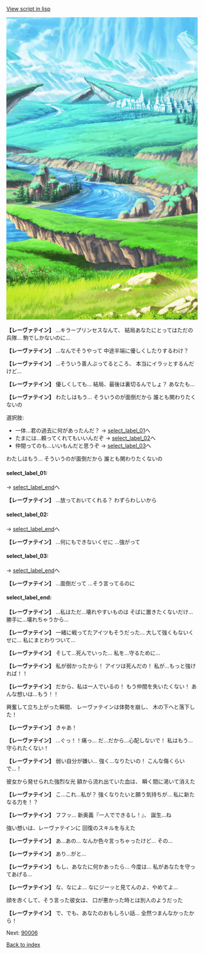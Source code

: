 [View script in lisp](../scripts/10022303.txt)

![plain.png](../images/backgrounds/plain.png)

**【レーヴァテイン】**
…キラープリンセスなんて、
結局あなたにとってはただの兵隊…
駒でしかないのに…

**【レーヴァテイン】**
…なんでそうやって
中途半端に優しくしたりするわけ？

**【レーヴァテイン】**
…そういう善人ぶってるところ、
本当にイラッとするんだけど…

**【レーヴァテイン】**
優しくしても…
結局、最後は裏切るんでしょ？
あなたも…

**【レーヴァテイン】**
わたしはもう…
そういうのが面倒だから
誰とも関わりたくないの

選択肢:
- 一体…君の過去に何があったんだ？ → [select_label_01](#select_label_01)へ
- たまには…頼ってくれてもいいんだぞ → [select_label_02](#select_label_02)へ
- 仲間ってのも…いいもんだと思うぞ → [select_label_03](#select_label_03)へ

わたしはもう…
そういうのが面倒だから
誰とも関わりたくないの

#### select_label_01:
 → [select_label_end](#select_label_end)へ

**【レーヴァテイン】**
…放っておいてくれる？
わずらわしいから

#### select_label_02:
 → [select_label_end](#select_label_end)へ

**【レーヴァテイン】**
…何にもできないくせに
…強がって

#### select_label_03:
 → [select_label_end](#select_label_end)へ

**【レーヴァテイン】**
…面倒だって
…そう言ってるのに

#### select_label_end:

**【レーヴァテイン】**
…私はただ…壊れやすいものは
そばに置きたくないだけ…
勝手に…壊れちゃうから…

**【レーヴァテイン】**
一緒に戦ってたアイツもそうだった…
大して強くもないくせに…
私にまとわりついて…

**【レーヴァテイン】**
そして…死んでいった…
私を…守るために…

**【レーヴァテイン】**
私が弱かったから！
アイツは死んだの！
私が…もっと強ければ！！

**【レーヴァテイン】**
だから、私は一人でいるの！
もう仲間を失いたくない！
あんな想いは…もう！！

興奮して立ち上がった瞬間、
レーヴァテインは体勢を崩し、
木の下へと落下した！

**【レーヴァテイン】**
きゃあ！

**【レーヴァテイン】**
…ぐっ！！痛っ…
だ…だから…心配しないで！
私はもう…守られたくない！

**【レーヴァテイン】**
弱い自分が嫌い…
強く…なりたいの！
こんな傷くらいで…！

彼女から発せられた強烈な光
額から流れ出ていた血は、
瞬く間に渇いて消えた

**【レーヴァテイン】**
こ…これ…私が？
強くなりたいと願う気持ちが…
私に新たなる力を！？

**【レーヴァテイン】**
フフッ…
新奥義『一人でできるし！』、
誕生…ね

強い想いは、レーヴァテインに
回復のスキルを与えた

**【レーヴァテイン】**
あ…あの…
なんか色々言っちゃったけど…
その…

**【レーヴァテイン】**
あり…がと…

**【レーヴァテイン】**
もし、あなたに何かあったら…
今度は…
私があなたを守ってあげる…

**【レーヴァテイン】**
な、なによ…
なにジーッと見てんのよ、やめてよ…

顔を赤くして、そう言った彼女は、
口が悪かった時とは別人のようだった

**【レーヴァテイン】**
で、でも、あなたのおもしろい話…
全然つまんなかったから！

Next: [90006](90006.md)

[Back to index](index.md)
